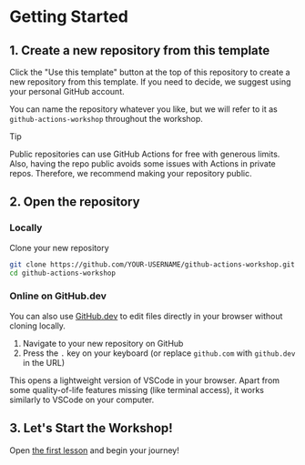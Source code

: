 # Getting Started

## 1. Create a new repository from this template

Click the "Use this template" button at the top of this repository to create a new repository from this template. If you
need to decide, we suggest using your personal GitHub account.

You can name the repository whatever you like, but we will refer to it as `github-actions-workshop` throughout the
workshop.

> [!TIP]
> Public repositories can use GitHub Actions for free with generous limits.
> Also, having the repo public avoids some issues with Actions in private repos.
> Therefore, we recommend making your repository public.

## 2. Open the repository

### Locally

Clone your new repository

```bash
git clone https://github.com/YOUR-USERNAME/github-actions-workshop.git
cd github-actions-workshop
```

### Online on GitHub.dev

You can also use [GitHub.dev](https://github.dev) to edit files directly in your browser without cloning locally.

1. Navigate to your new repository on GitHub
2. Press the `.` key on your keyboard (or replace `github.com` with `github.dev` in the URL)

This opens a lightweight version of VSCode in your browser.
Apart from some quality-of-life features missing (like terminal access), it works similarly to VSCode on your computer.

## 3. Let's Start the Workshop!

Open [the first lesson](./001-getting-started.md) and begin your journey!
